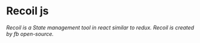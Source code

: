 # Recoil js

_Recoil is a State management tool in react similar to redux. Recoil is created by fb open-source._
